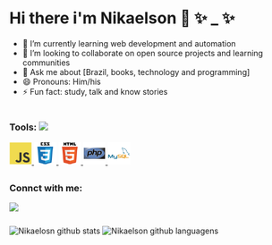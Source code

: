 # Hi there i'm Nikaelson 👋 ✨ _ ✨ 

- 🌱 I’m currently learning web development and automation
- 👯 I’m looking to collaborate on open source projects and learning communities 
- 💬 Ask me about [Brazil, books, technology and programming]
- 😄 Pronouns: Him/his
- ⚡ Fun fact: study, talk and know stories

#
<h3 align="left">Tools: <img src="https://media.giphy.com/media/WUlplcMpOCEmTGBtBW/giphy.gif" width="30"></h3>
<p align="left"> 
<a href="https://developer.mozilla.org/en-US/docs/Web/JavaScript" target="_blank"> <img src="https://raw.githubusercontent.com/devicons/devicon/master/icons/javascript/javascript-original.svg" alt="javascript" width="40" height="40"/> </a>	
<a href="https://www.w3schools.com/css/" target="_blank"> <img src="https://raw.githubusercontent.com/devicons/devicon/master/icons/css3/css3-original-wordmark.svg" alt="css3" width="40" height="40"/> </a>
<a href="https://www.w3.org/html/" target="_blank"> <img src="https://raw.githubusercontent.com/devicons/devicon/master/icons/html5/html5-original-wordmark.svg" alt="html5" width="40" height="40"/> </a> 
<a href="https://www.php.net" target="_blank"> <img src="https://raw.githubusercontent.com/devicons/devicon/master/icons/php/php-original.svg" alt="php" width="40" height="40"/>
<a href="https://www.mysql.com/" target="_blank"> <img src="https://raw.githubusercontent.com/devicons/devicon/master/icons/mysql/mysql-original-wordmark.svg" alt="mysql" width="40" height="40"/> </a>

##
### Connct with me:
<a href = "nikaelsonpassos01@gmail.com"><img
src="https://img.shields.io/badge/Gmail-D14836?style=for-the-badge&logo=gmail&logoColor=white" target="_blank"></a>

###
![Nikaelosn github stats](https://github-readme-stats.vercel.app/api?username=Nikaelson&show_icons=true&theme=radical)
![Nikaelson github languagens](https://github-readme-stats.vercel.app/api/top-langs/?username=Nikaelson&layout=compact&langs_count=7&theme=dark)
